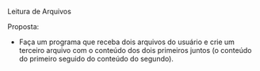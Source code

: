 Leitura de Arquivos

Proposta:
  - Faça um programa que receba dois arquivos do usuário e crie um terceiro arquivo com o conteúdo dos dois primeiros
juntos (o conteúdo do primeiro seguido do conteúdo do segundo).
